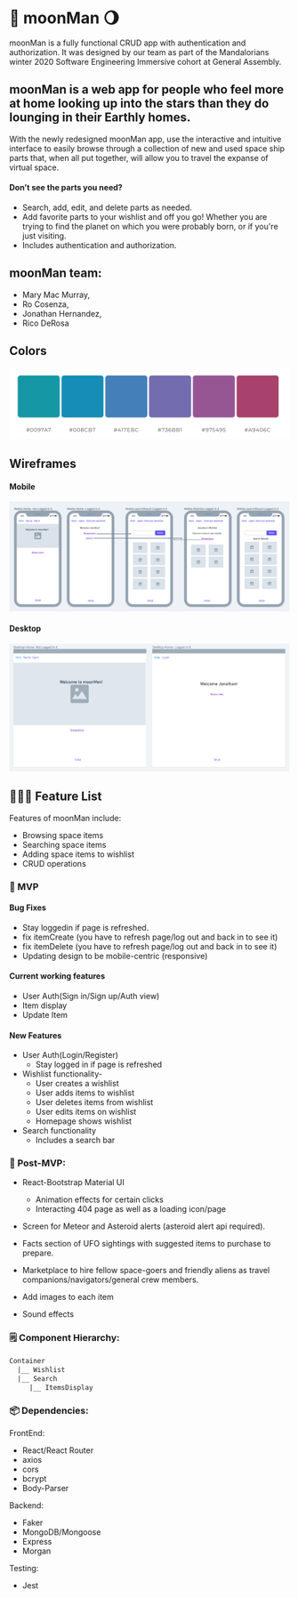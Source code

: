 # 👾 moonMan 🌖

moonMan is a fully functional CRUD app with authentication and authorization.  It was designed by our team as part of the Mandalorians winter 2020 Software Engineering Immersive cohort at General Assembly.


## moonMan is a web app for people who feel more at home looking up into the stars than they do lounging in their Earthly homes. 
With the newly redesigned moonMan app, use the interactive and intuitive interface to easily browse through a collection of new and used space ship parts that, when all put together, will allow you to travel the expanse of virtual space. 
#### Don’t see the parts you need? 
* Search, add, edit, and delete parts as needed. 
* Add favorite parts to your wishlist and off you go!  Whether you are trying to find the planet on which you were probably born, or if you're just visiting. 
* Includes authentication and authorization.

## moonMan team:
* Mary Mac Murray, 
* Ro Cosenza, 
* Jonathan Hernandez, 
* Rico DeRosa


## Colors
<img src="color-palette.png">

## Wireframes

#### Mobile 
<img src="mobile-mockup2.png">

#### Desktop
<img src="desktop-mockup.png">


## 👩🏽‍🚀 Feature List
Features of moonMan include:

* Browsing space items
* Searching space items
* Adding space items to wishlist
* CRUD operations

### 🚀 MVP

#### Bug Fixes
* Stay loggedin if page is refreshed.
* fix itemCreate (you have to refresh page/log out and back in to see it)
* fix itemDelete (you have to refresh page/log out and back in to see it)
*  Updating design to be mobile-centric (responsive)

#### Current working features
* User Auth(Sign in/Sign up/Auth view)
* Item display
* Update Item

#### New Features
* User Auth(Login/Register)
  * Stay logged in if page is refreshed
* Wishlist functionality-
  * User creates a wishlist
  * User adds items to wishlist
  * User deletes items from wishlist
  * User edits items on wishlist  
  *  Homepage shows wishlist 
* Search functionality
  * Includes a search bar


### 🌟 Post-MVP:
* React-Bootstrap Material UI 
  *  Animation effects for certain clicks
  *  Interacting 404 page as well as a loading icon/page

* Screen for Meteor and Asteroid alerts (asteroid alert api required). 
* Facts section of UFO sightings with suggested items to purchase to prepare. 
* Marketplace to hire fellow space-goers and friendly aliens as travel companions/navigators/general crew members.
* Add images to each item
* Sound effects

### 🗒️ Component Hierarchy:

```
Container
  |__ Wishlist
  |__ Search
     |__ ItemsDisplay

```



### 📦 Dependencies:
FrontEnd:
* React/React Router
* axios
* cors
* bcrypt
* Body-Parser

Backend:
* Faker
* MongoDB/Mongoose
* Express
* Morgan

Testing:
* Jest 
